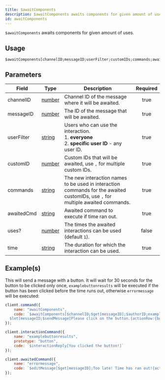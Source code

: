 ```yaml
---
title: $awaitComponents
description: $awaitComponents awaits components for given amount of uses.
id: awaitComponents
---
```


`$awaitComponents` awaits components for given amount of uses.

## Usage

```aoi
$awaitComponents[channelID;messageID;userFilter;customIDs;commands;awaitedCmd;uses?;time]
```

## Parameters

| Field      | Type                                                                                              | Description                                                                                                                    | Required |
| ---------- | ------------------------------------------------------------------------------------------------- | ------------------------------------------------------------------------------------------------------------------------------ | :------: |
| channelID  | [number](https://developer.mozilla.org/en-US/docs/Web/JavaScript/Reference/Global_Objects/Number) | Channel ID of the message where it will be awaited.                                                                            |   true   |
| messageID  | [number](https://developer.mozilla.org/en-US/docs/Web/JavaScript/Reference/Global_Objects/Number) | The ID of the message that will be awaited.                                                                                    |   true   |
| userFilter | [string](https://developer.mozilla.org/en-US/docs/Web/JavaScript/Reference/Global_Objects/String) | Users who can use the interaction. <br /> 1. **everyone** <br /> 2. **specific user ID** - any user ID.                        |   true   |
| customID   | [number](https://developer.mozilla.org/en-US/docs/Web/JavaScript/Reference/Global_Objects/Number) | Custom IDs that will be awaited, use `,` for multiple custom IDs.                                                              |   true   |
| commands   | [string](https://developer.mozilla.org/en-US/docs/Web/JavaScript/Reference/Global_Objects/String) | The new interaction names to be used in interaction commands for the awaited customIDs, use `,` for multiple awaited commands. |   true   |
| awaitedCmd | [string](https://developer.mozilla.org/en-US/docs/Web/JavaScript/Reference/Global_Objects/String) | Awaited command to execute if time ran out.                                                                                    |   true   |
| uses?      | [number](https://developer.mozilla.org/en-US/docs/Web/JavaScript/Reference/Global_Objects/Number) | The times the awaited interactions can be used (default `1`).                                                                  |  false   |
| time       | [string](https://developer.mozilla.org/en-US/docs/Web/JavaScript/Reference/Global_Objects/String) | The duration for which the interaction can be used.                                                                            |   true   |

## Example(s)

This will send a message with a button. It will wait for 30 seconds for the button to be clicked only once, `examplebuttonresults` will be executed if the button has been clicked before the time runs out, otherwise `errormessage` will be executed:

```js
client.command({
    name: "awaitComponents",
    code: `$awaitComponents[$channelID;$get[messageID];$authorID;examplebutton;examplebuttonresults;errormessage;1;30s]
  $let[messageID;$sendMessage[Please click on the button.{actionRow:{button:Random Button:2:examplebutton:false}};true]]`
});

client.interactionCommand({
    name: "examplebuttonresults",
    prototype: "button",
    code: `$interactionReply[You clicked the button!]`
});

client.awaitedCommand({
    name: "errormessage",
    code: `$editMessage[$get[messageID];Too late! Time has ran out!{actionRow:{button:Random Button:2:examplebutton:true}};$channelID]`
});
```
